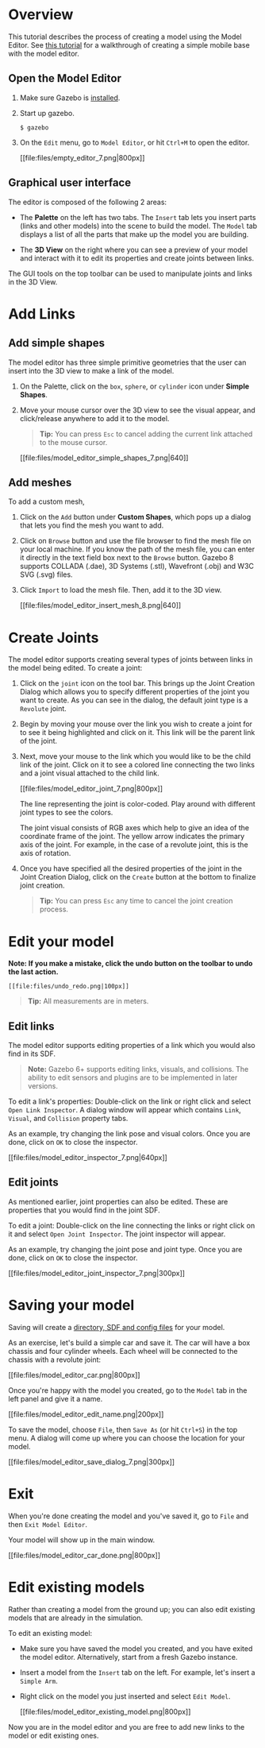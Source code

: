 # Overview

This tutorial describes the process of creating a model using the Model Editor.
See [this tutorial](http://gazebosim.org/tutorials?tut=guided_b3) for a walkthrough
of creating a simple mobile base with the model editor.

## Open the Model Editor

1.  Make sure Gazebo is [installed](http://gazebosim.org/install).

1.  Start up gazebo.

    ~~~
    $ gazebo
    ~~~

1. On the `Edit` menu, go to `Model Editor`, or hit `Ctrl+M` to open the editor.

    [[file:files/empty_editor_7.png|800px]]

## Graphical user interface

The editor is composed of the following 2 areas:

* The **Palette** on the left has two tabs. The `Insert` tab lets you insert
parts (links and other models) into the scene to build the model. The `Model`
tab displays a list of all the parts that make up the model you are building.

* The **3D View** on the right where you can see a preview of your model and
interact with it to edit its properties and create joints between links.

The GUI tools on the top toolbar can be used to manipulate joints and links in
the 3D View.

# Add Links

## Add simple shapes

The model editor has three simple primitive geometries that the user can insert
into the 3D view to make a link of the model.

1. On the Palette, click on the `box`, `sphere`, or `cylinder` icon under
**Simple Shapes**.

1. Move your mouse cursor over the 3D view to see the visual appear, and
click/release anywhere to add it to the model.

    > **Tip:** You can press `Esc` to cancel adding the current
    link attached to the mouse cursor.

    [[file:files/model_editor_simple_shapes_7.png|640]]

## Add meshes

To add a custom mesh,

1. Click on the `Add` button under **Custom Shapes**, which pops up a dialog
that lets you find the mesh you want to add.

1. Click on `Browse` button and use the file browser to find the mesh file
on your local machine. If you know the path of the mesh file, you can enter it
directly in the text field box next to the `Browse` button. Gazebo 8 supports
COLLADA (.dae), 3D Systems (.stl), Wavefront (.obj) and W3C SVG (.svg) files.

1. Click `Import` to load the mesh file. Then, add it to the 3D view.

    [[file:files/model_editor_insert_mesh_8.png|640]]

# Create Joints

The model editor supports creating several types of joints between links in the
model being edited. To create a joint:

1. Click on the `joint` icon on the tool bar. This brings up the Joint Creation
Dialog which allows you to specify different properties of the joint you
want to create. As you can see in the dialog, the default joint type is
a `Revolute` joint.

1. Begin by moving your mouse over the link you wish to create a joint for to
see it being highlighted and click on it. This link will be the parent link of
the joint.

1. Next, move your mouse to the link which you would like to be the child link
of the joint. Click on it to see a colored line connecting the two links and
a joint visual attached to the child link.

    [[file:files/model_editor_joint_7.png|800px]]

    The line representing the joint is color-coded. Play around with different
joint types to see the colors.

    The joint visual consists of RGB axes which help to give an idea of the
coordinate frame of the joint. The yellow arrow indicates the primary axis of
the joint. For example, in the case of a revolute joint, this is the axis of
rotation.

1. Once you have specified all the desired properties of the joint in the
Joint Creation Dialog, click on the `Create` button at the bottom to finalize
joint creation.

    > **Tip:** You can press `Esc` any time to cancel the joint creation process.

# Edit your model

**Note: If you make a mistake, click the undo button on the toolbar to undo the last action.**


    [[file:files/undo_redo.png|100px]]

> **Tip:** All measurements are in meters.

## Edit links

The model editor supports editing properties of a link which you would
also find in its SDF.

> **Note:**  Gazebo 6+ supports editing
links, visuals, and collisions. The ability to edit sensors and
plugins are to be implemented in later versions.

To edit a link's properties: Double-click on the link or right click and select
`Open Link Inspector`. A dialog window will appear which contains
`Link`, `Visual`, and `Collision` property tabs.

As an example, try changing the link pose and visual colors. Once you are done, click on
`OK` to close the inspector.

[[file:files/model_editor_inspector_7.png|640px]]

## Edit joints

As mentioned earlier, joint properties can also be edited. These are properties
that you would find in the joint SDF.

To edit a joint: Double-click on the line connecting the links or right click
on it and select `Open Joint Inspector`. The joint inspector will appear.

As an example, try changing the joint pose and joint type. Once you are done, click on
`OK` to close the inspector.

[[file:files/model_editor_joint_inspector_7.png|300px]]

# Saving your model

Saving will create a [directory, SDF and config files](http://gazebosim.org/tutorials?tut=model_structure&cat=build_robot) for your model.

As an exercise, let's build a simple car and save it. The car will have a
box chassis and four cylinder wheels. Each wheel will be connected to the
chassis with a revolute joint:

[[file:files/model_editor_car.png|800px]]

Once you're happy with the model you created, go to the `Model` tab in the left
panel and give it a name.

[[file:files/model_editor_edit_name.png|200px]]

To save the model, choose `File`, then `Save As` (or hit `Ctrl+S`) in the top
menu. A dialog will come up where you can choose the location for your model.

[[file:files/model_editor_save_dialog_7.png|300px]]

# Exit

When you're done creating the model and you've saved it, go to `File` and then
`Exit Model Editor`.

Your model will show up in the main window.

[[file:files/model_editor_car_done.png|800px]]

# Edit existing models

Rather than creating a model from the ground up;
you can also edit existing models that are already in the simulation.

To edit an existing model:

* Make sure you have saved the model you created, and you have exited the model editor. Alternatively, start from a fresh Gazebo instance.

* Insert a model from the `Insert` tab on the left. For example, let's
insert a `Simple Arm`.

* Right click on the model you just inserted and select `Edit Model`.

    [[file:files/model_editor_existing_model.png|800px]]

Now you are in the model editor and you are free to add new links to the
model or edit existing ones.
